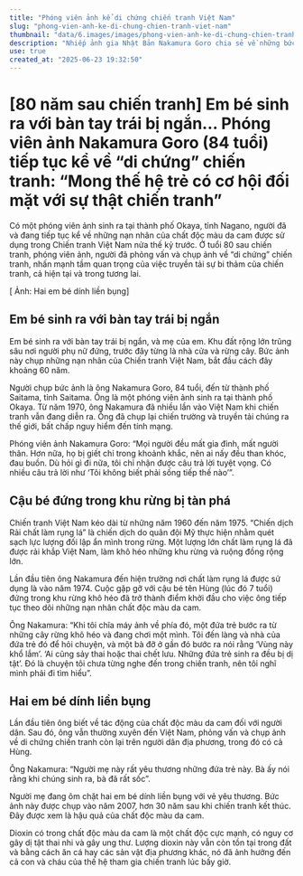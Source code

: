 ```yaml
---
title: "Phóng viên ảnh kể di chứng chiến tranh Việt Nam"
slug: "phong-vien-anh-ke-di-chung-chien-tranh-viet-nam"
thumbnail: "data/6.images/images/phong-vien-anh-ke-di-chung-chien-tranh-viet-nam.webp"
description: "Nhiếp ảnh gia Nhật Bản Nakamura Goro chia sẻ về những bức ảnh ông chụp nạn nhân chất độc màu da cam và hậu quả chiến tranh tại Việt Nam."
use: true
created_at: "2025-06-23 19:32:50"
---
```


# [80 năm sau chiến tranh] Em bé sinh ra với bàn tay trái bị ngắn… Phóng viên ảnh Nakamura Goro (84 tuổi) tiếp tục kể về “di chứng” chiến tranh: “Mong thế hệ trẻ có cơ hội đối mặt với sự thật chiến tranh”



Có một phóng viên ảnh sinh ra tại thành phố Okaya, tỉnh Nagano, người đã và đang tiếp tục kể về những nạn nhân của chất độc màu da cam được sử dụng trong Chiến tranh Việt Nam nửa thế kỷ trước. Ở tuổi 80 sau chiến tranh, phóng viên ảnh, người đã phỏng vấn và chụp ảnh về “di chứng” chiến tranh, nhấn mạnh tầm quan trọng của việc truyền tải sự bi thảm của chiến tranh, cả hiện tại và trong tương lai.

[ Ảnh: Hai em bé dính liền bụng]

## Em bé sinh ra với bàn tay trái bị ngắn

Em bé sinh ra với bàn tay trái bị ngắn, và mẹ của em. Khu đất rộng lớn trũng sâu nơi người phụ nữ đứng, trước đây từng là nhà cửa và rừng cây. Bức ảnh này chụp những nạn nhân của Chiến tranh Việt Nam, bắt đầu cách đây khoảng 60 năm.

Người chụp bức ảnh là ông Nakamura Goro, 84 tuổi, đến từ thành phố Saitama, tỉnh Saitama. Ông là một phóng viên ảnh sinh ra tại thành phố Okaya. Từ năm 1970, ông Nakamura đã nhiều lần vào Việt Nam khi chiến tranh vẫn đang diễn ra. Ông đã chụp lại chiến trường và truyền tải chúng ra thế giới, bất chấp nguy hiểm đến tính mạng.

Phóng viên ảnh Nakamura Goro:
“Mọi người đều mất gia đình, mất người thân. Hơn nữa, họ bị giết chỉ trong khoảnh khắc, nên ai nấy đều than khóc, đau buồn. Dù hỏi gì đi nữa, tôi chỉ nhận được câu trả lời tuyệt vọng. Có nhiều câu trả lời như ‘Tôi không biết phải sống tiếp thế nào’”.

## Cậu bé đứng trong khu rừng bị tàn phá

Chiến tranh Việt Nam kéo dài từ những năm 1960 đến năm 1975. “Chiến dịch Rải chất làm rụng lá” là chiến dịch do quân đội Mỹ thực hiện nhằm quét sạch lực lượng đối lập ẩn mình trong rừng. Một lượng lớn chất làm rụng lá đã được rải khắp Việt Nam, làm khô héo những khu rừng và ruộng đồng rộng lớn.

Lần đầu tiên ông Nakamura đến hiện trường nơi chất làm rụng lá được sử dụng là vào năm 1974. Cuộc gặp gỡ với cậu bé tên Hùng (lúc đó 7 tuổi) đứng trong khu rừng khô héo đã trở thành điểm khởi đầu cho việc ông tiếp tục theo dõi những nạn nhân chất độc màu da cam.

Ông Nakamura:
“Khi tôi chĩa máy ảnh về phía đó, một đứa trẻ bước ra từ những cây rừng khô héo và đang chơi một mình. Tôi đến làng và nhà của đứa trẻ đó để hỏi chuyện, và một bà đỡ ở gần đó bước ra nói rằng ‘Vùng này khổ lắm’. ‘Ai cũng sảy thai hoặc thai chết lưu. Những đứa trẻ sinh ra đều bị dị tật’. Đó là chuyện tôi chưa từng nghe đến trong chiến tranh, nên tôi nghĩ mình phải đi tìm hiểu”.

## Hai em bé dính liền bụng

Lần đầu tiên ông biết về tác động của chất độc màu da cam đối với người dân. Sau đó, ông vẫn thường xuyên đến Việt Nam, phỏng vấn và chụp ảnh về di chứng chiến tranh còn lại trên người dân địa phương, trong đó có cả Hùng.

Ông Nakamura:
“Người mẹ này rất yêu thương những đứa trẻ này. Bà ấy nói rằng khi chúng sinh ra, bà đã rất sốc”.

Người mẹ đang ôm chặt hai em bé dính liền bụng với vẻ yêu thương. Bức ảnh này được chụp vào năm 2007, hơn 30 năm sau khi chiến tranh kết thúc. Đây được xem là hậu quả của chất độc màu da cam.

Dioxin có trong chất độc màu da cam là một chất độc cực mạnh, có nguy cơ gây dị tật thai nhi và gây ung thư. Lượng dioxin này vẫn còn tồn tại trong đất và bằng cách ăn cá hay các sản vật địa phương khác, nó đã ảnh hưởng đến cả con và cháu của thế hệ tham gia chiến tranh lúc bấy giờ.